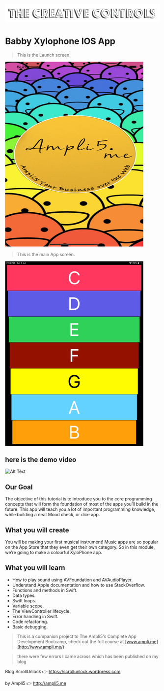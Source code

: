 # <h1><a href="https://scrollunlock.wordpress.com/"><img src="https://github.com/trickyj/Blog_app_in_Django/blob/master/src/assets/logo.png"></a></h1>

# Babby Xylophone IOS App

> This is the Launch screen.

<a href="/App_Screenshot/Simulator Screen Shot - iPhone 11 - 2021-06-21 at 05.25.16.png"><img src="/App_Screenshot/Simulator Screen Shot - iPhone 11 - 2021-06-21 at 05.25.16.png" height="600" width="450"></a>

> This is the main App screen.

<a href="/App_Screenshot/IMG_0395.PNG"><img src="/App_Screenshot/IMG_0395.PNG" height="600" width="450"></a>

## here is the demo video

![Alt Text](/App_Screenshot/Final_Scene.gif)

## Our Goal

The objective of this tutorial is to introduce you to the core programming concepts that will form the foundation of most of the apps you’ll build in the future. This app will teach you a lot of important programming knowledge, while building a neat Mood check, or dice app.

## What you will create

You will be making your first musical instrument! Music apps are so popular on the App Store that they even get their own category. So in this module, we’re going to make a colourful XyloPhone app.

## What you will learn

- How to play sound using AVFoundation and AVAudioPlayer.
- Understand Apple documentation and how to use StackOverflow.
- Functions and methods in Swift.
- Data types.
- Swift loops.
- Variable scope.
- The ViewController lifecycle.
- Error handling in Swift.
- Code refactoring.
- Basic debugging.

> This is a companion project to The Ampli5's Complete App Development Bootcamp, check out the full course at [www.ampli.me](http://www.ampli.me/)

> there were few errors I came across which has been published on my blog

Blog ScrollUnlock :point_right: https://scrollunlock.wordpress.com

by Ampli5 :point_right: http://ampli5.me
